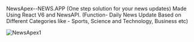 NewsApex--NEWS.APP (One step solution for your news updates) 
Made Using React V6 and NewsAPI. 
(Function- Daily News Update Based on Different Categories like - Sports, Science and Technology, Business etc)

![NewsApex1](https://user-images.githubusercontent.com/117752286/220053886-0119a953-c722-4f21-b603-c45ffc3cd19a.JPG)


